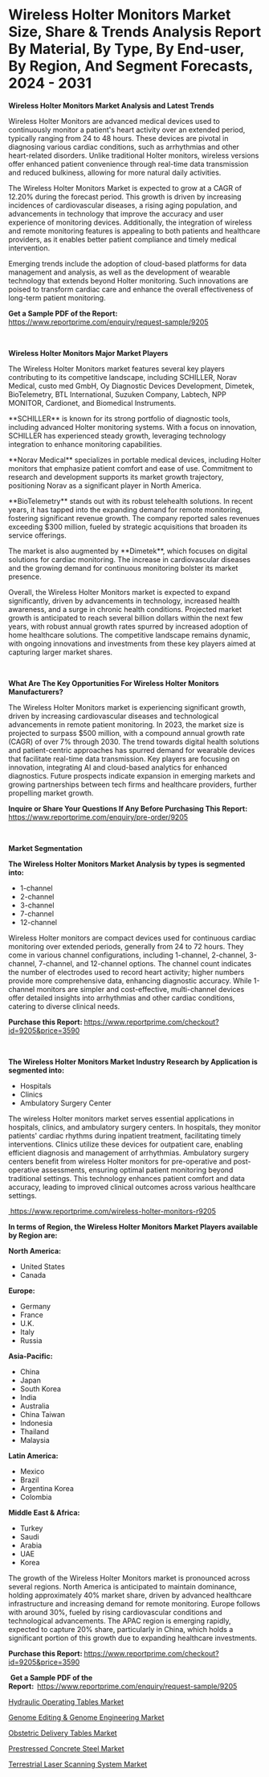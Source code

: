 <p><h1>Wireless Holter Monitors Market Size, Share & Trends Analysis Report By Material, By Type, By End-user, By Region, And Segment Forecasts, 2024 - 2031</h1></p><p><strong>Wireless Holter Monitors Market Analysis and Latest Trends</strong></p>
<p><p>Wireless Holter Monitors are advanced medical devices used to continuously monitor a patient's heart activity over an extended period, typically ranging from 24 to 48 hours. These devices are pivotal in diagnosing various cardiac conditions, such as arrhythmias and other heart-related disorders. Unlike traditional Holter monitors, wireless versions offer enhanced patient convenience through real-time data transmission and reduced bulkiness, allowing for more natural daily activities.</p><p>The Wireless Holter Monitors Market is expected to grow at a CAGR of 12.20% during the forecast period. This growth is driven by increasing incidences of cardiovascular diseases, a rising aging population, and advancements in technology that improve the accuracy and user experience of monitoring devices. Additionally, the integration of wireless and remote monitoring features is appealing to both patients and healthcare providers, as it enables better patient compliance and timely medical intervention. </p><p>Emerging trends include the adoption of cloud-based platforms for data management and analysis, as well as the development of wearable technology that extends beyond Holter monitoring. Such innovations are poised to transform cardiac care and enhance the overall effectiveness of long-term patient monitoring.</p></p>
<p><strong>Get a Sample PDF of the Report:&nbsp;</strong> <a href="https://www.reportprime.com/enquiry/request-sample/9205?utm_campaign=11&utm_medium=2&utm_source=Github&utm_content=ia&utm_term=28112024&utm_id=wireless-holter-monitors">https://www.reportprime.com/enquiry/request-sample/9205</a></p>
<p>&nbsp;</p>
<p><strong>Wireless Holter Monitors Major Market Players</strong></p>
<p><p>The Wireless Holter Monitors market features several key players contributing to its competitive landscape, including SCHILLER, Norav Medical, custo med GmbH, Oy Diagnostic Devices Development, Dimetek, BioTelemetry, BTL International, Suzuken Company, Labtech, NPP MONITOR, Cardionet, and Biomedical Instruments. </p><p>**SCHILLER** is known for its strong portfolio of diagnostic tools, including advanced Holter monitoring systems. With a focus on innovation, SCHILLER has experienced steady growth, leveraging technology integration to enhance monitoring capabilities.</p><p>**Norav Medical** specializes in portable medical devices, including Holter monitors that emphasize patient comfort and ease of use. Commitment to research and development supports its market growth trajectory, positioning Norav as a significant player in North America.</p><p>**BioTelemetry** stands out with its robust telehealth solutions. In recent years, it has tapped into the expanding demand for remote monitoring, fostering significant revenue growth. The company reported sales revenues exceeding $300 million, fueled by strategic acquisitions that broaden its service offerings.</p><p>The market is also augmented by **Dimetek**, which focuses on digital solutions for cardiac monitoring. The increase in cardiovascular diseases and the growing demand for continuous monitoring bolster its market presence.</p><p>Overall, the Wireless Holter Monitors market is expected to expand significantly, driven by advancements in technology, increased health awareness, and a surge in chronic health conditions. Projected market growth is anticipated to reach several billion dollars within the next few years, with robust annual growth rates spurred by increased adoption of home healthcare solutions. The competitive landscape remains dynamic, with ongoing innovations and investments from these key players aimed at capturing larger market shares.</p></p>
<p>&nbsp;</p>
<p><strong>What Are The Key Opportunities For Wireless Holter Monitors Manufacturers?</strong></p>
<p><p>The Wireless Holter Monitors market is experiencing significant growth, driven by increasing cardiovascular diseases and technological advancements in remote patient monitoring. In 2023, the market size is projected to surpass $500 million, with a compound annual growth rate (CAGR) of over 7% through 2030. The trend towards digital health solutions and patient-centric approaches has spurred demand for wearable devices that facilitate real-time data transmission. Key players are focusing on innovation, integrating AI and cloud-based analytics for enhanced diagnostics. Future prospects indicate expansion in emerging markets and growing partnerships between tech firms and healthcare providers, further propelling market growth.</p></p>
<p><strong>Inquire or Share Your Questions If Any Before Purchasing This Report:</strong> <a href="https://www.reportprime.com/enquiry/pre-order/9205?utm_campaign=11&utm_medium=2&utm_source=Github&utm_content=ia&utm_term=28112024&utm_id=wireless-holter-monitors">https://www.reportprime.com/enquiry/pre-order/9205</a></p>
<p>&nbsp;</p>
<p><strong>Market Segmentation</strong></p>
<p><strong>The Wireless Holter Monitors Market Analysis by types is segmented into:</strong></p>
<p><ul><li>1-channel</li><li>2-channel</li><li>3-channel</li><li>7-channel</li><li>12-channel</li></ul></p>
<p><p>Wireless Holter monitors are compact devices used for continuous cardiac monitoring over extended periods, generally from 24 to 72 hours. They come in various channel configurations, including 1-channel, 2-channel, 3-channel, 7-channel, and 12-channel options. The channel count indicates the number of electrodes used to record heart activity; higher numbers provide more comprehensive data, enhancing diagnostic accuracy. While 1-channel monitors are simpler and cost-effective, multi-channel devices offer detailed insights into arrhythmias and other cardiac conditions, catering to diverse clinical needs.</p></p>
<p><strong>Purchase this Report:&nbsp;</strong><a href="https://www.reportprime.com/checkout?id=9205&price=3590&utm_campaign=11&utm_medium=2&utm_source=Github&utm_content=ia&utm_term=28112024&utm_id=wireless-holter-monitors">https://www.reportprime.com/checkout?id=9205&price=3590</a></p>
<p>&nbsp;</p>
<p><strong>The Wireless Holter Monitors Market Industry Research by Application is segmented into:</strong></p>
<p><ul><li>Hospitals</li><li>Clinics</li><li>Ambulatory Surgery Center</li></ul></p>
<p><p>The wireless Holter monitors market serves essential applications in hospitals, clinics, and ambulatory surgery centers. In hospitals, they monitor patients' cardiac rhythms during inpatient treatment, facilitating timely interventions. Clinics utilize these devices for outpatient care, enabling efficient diagnosis and management of arrhythmias. Ambulatory surgery centers benefit from wireless Holter monitors for pre-operative and post-operative assessments, ensuring optimal patient monitoring beyond traditional settings. This technology enhances patient comfort and data accuracy, leading to improved clinical outcomes across various healthcare settings.</p></p>
<p><a href="https://www.reportprime.com/wireless-holter-monitors-r9205?utm_campaign=11&utm_medium=2&utm_source=Github&utm_content=ia&utm_term=28112024&utm_id=wireless-holter-monitors">&nbsp;https://www.reportprime.com/wireless-holter-monitors-r9205</a></p>
<p><strong>In terms of Region, the Wireless Holter Monitors Market Players available by Region are:</strong></p>
<p>
    <p> <strong> North America: </strong>
        <ul>
            <li>United States</li>
            <li>Canada</li>
        </ul>
        </p> 
    <p> <strong> Europe: </strong>
        <ul>
            <li>Germany</li>
            <li>France</li>
            <li>U.K.</li>
            <li>Italy</li>
            <li>Russia</li>
        </ul>
        </p> 
    <p> <strong> Asia-Pacific: </strong>
        <ul>
            <li>China</li>
            <li>Japan</li>
            <li>South Korea</li>
            <li>India</li>
            <li>Australia</li>
            <li>China Taiwan</li>
            <li>Indonesia</li>
            <li>Thailand</li>
            <li>Malaysia</li>
        </ul>
        </p> 
    <p> <strong> Latin America: </strong>
        <ul>
            <li>Mexico</li>
            <li>Brazil</li>
            <li>Argentina Korea</li>
            <li>Colombia</li>
        </ul>
        </p> 
    <p> <strong> Middle East & Africa: </strong>
        <ul>
            <li>Turkey</li>
            <li>Saudi</li>
            <li>Arabia</li>
            <li>UAE</li>
            <li>Korea</li>
        </ul>
    </p>
    </p>
<p><p>The growth of the Wireless Holter Monitors market is pronounced across several regions. North America is anticipated to maintain dominance, holding approximately 40% market share, driven by advanced healthcare infrastructure and increasing demand for remote monitoring. Europe follows with around 30%, fueled by rising cardiovascular conditions and technological advancements. The APAC region is emerging rapidly, expected to capture 20% share, particularly in China, which holds a significant portion of this growth due to expanding healthcare investments.</p></p>
<p><strong>Purchase this Report: </strong><a href="https://www.reportprime.com/checkout?id=9205&price=3590&utm_campaign=11&utm_medium=2&utm_source=Github&utm_content=ia&utm_term=28112024&utm_id=wireless-holter-monitors">https://www.reportprime.com/checkout?id=9205&price=3590</a></p>
<p>&nbsp;<strong>Get a Sample PDF of the Report:&nbsp;&nbsp;</strong><a href="https://www.reportprime.com/enquiry/request-sample/9205?utm_campaign=11&utm_medium=2&utm_source=Github&utm_content=ia&utm_term=28112024&utm_id=wireless-holter-monitors">https://www.reportprime.com/enquiry/request-sample/9205</a></p>
<p><strong></strong></p>
<p><p><a href="https://github.com/ygfu6u/Market-Research-Report-List-1/blob/main/hydraulic-operating-tables-market.md?utm_campaign=11&utm_medium=2&utm_source=Github&utm_content=ia&utm_term=28112024&utm_id=wireless-holter-monitors">Hydraulic Operating Tables Market</a></p><p><a href="https://issuu.com/reportprime-2/docs/genome-editing-genome-engineering-m_a6b22b2388a983?utm_campaign=11&utm_medium=2&utm_source=Github&utm_content=ia&utm_term=28112024&utm_id=wireless-holter-monitors">Genome Editing & Genome Engineering Market</a></p><p><a href="https://github.com/JubayerMia832/Market-Research-Report-List-1/blob/main/obstetric-delivery-tables-market.md?utm_campaign=11&utm_medium=2&utm_source=Github&utm_content=ia&utm_term=28112024&utm_id=wireless-holter-monitors">Obstetric Delivery Tables Market</a></p><p><a href="https://www.linkedin.com/pulse/trends-global-prestressed-concrete-steel-market-forecast-analysis-lbqwf?utm_campaign=11&utm_medium=2&utm_source=Github&utm_content=ia&utm_term=28112024&utm_id=wireless-holter-monitors">Prestressed Concrete Steel Market</a></p><p><a href="https://www.linkedin.com/pulse/terrestrial-laser-scanning-system-market-overview-forecast-7kjfe?utm_campaign=11&utm_medium=2&utm_source=Github&utm_content=ia&utm_term=28112024&utm_id=wireless-holter-monitors">Terrestrial Laser Scanning System Market</a></p></p>